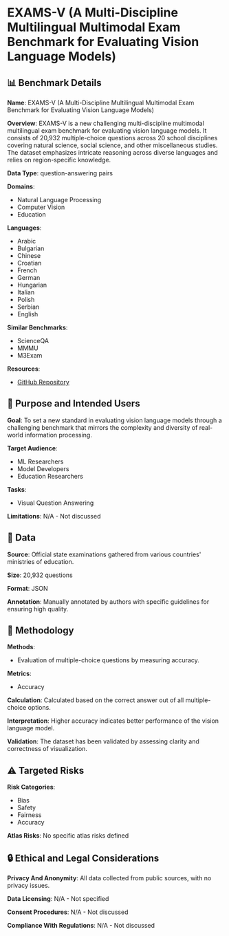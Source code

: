 # EXAMS-V (A Multi-Discipline Multilingual Multimodal Exam Benchmark for Evaluating Vision Language Models)

## 📊 Benchmark Details

**Name**: EXAMS-V (A Multi-Discipline Multilingual Multimodal Exam Benchmark for Evaluating Vision Language Models)

**Overview**: EXAMS-V is a new challenging multi-discipline multimodal multilingual exam benchmark for evaluating vision language models. It consists of 20,932 multiple-choice questions across 20 school disciplines covering natural science, social science, and other miscellaneous studies. The dataset emphasizes intricate reasoning across diverse languages and relies on region-specific knowledge.

**Data Type**: question-answering pairs

**Domains**:
- Natural Language Processing
- Computer Vision
- Education

**Languages**:
- Arabic
- Bulgarian
- Chinese
- Croatian
- French
- German
- Hungarian
- Italian
- Polish
- Serbian
- English

**Similar Benchmarks**:
- ScienceQA
- MMMU
- M3Exam

**Resources**:
- [GitHub Repository](https://github.com/RocktimJyotiDas/EXAMS-V)

## 🎯 Purpose and Intended Users

**Goal**: To set a new standard in evaluating vision language models through a challenging benchmark that mirrors the complexity and diversity of real-world information processing.

**Target Audience**:
- ML Researchers
- Model Developers
- Education Researchers

**Tasks**:
- Visual Question Answering

**Limitations**: N/A - Not discussed

## 💾 Data

**Source**: Official state examinations gathered from various countries' ministries of education.

**Size**: 20,932 questions

**Format**: JSON

**Annotation**: Manually annotated by authors with specific guidelines for ensuring high quality.

## 🔬 Methodology

**Methods**:
- Evaluation of multiple-choice questions by measuring accuracy.

**Metrics**:
- Accuracy

**Calculation**: Calculated based on the correct answer out of all multiple-choice options.

**Interpretation**: Higher accuracy indicates better performance of the vision language model.

**Validation**: The dataset has been validated by assessing clarity and correctness of visualization.

## ⚠️ Targeted Risks

**Risk Categories**:
- Bias
- Safety
- Fairness
- Accuracy

**Atlas Risks**:
No specific atlas risks defined

## 🔒 Ethical and Legal Considerations

**Privacy And Anonymity**: All data collected from public sources, with no privacy issues.

**Data Licensing**: N/A - Not specified

**Consent Procedures**: N/A - Not discussed

**Compliance With Regulations**: N/A - Not discussed
